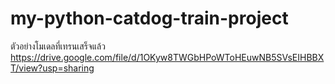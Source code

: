 # my-python-catdog-train-project
ตัวอย่างโมเดลที่เทรนเสร็จแล้ว
https://drive.google.com/file/d/1OKyw8TWGbHPoWToHEuwNB5SVsEIHBBXT/view?usp=sharing
